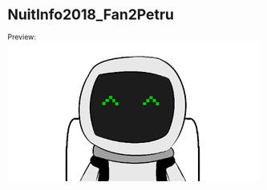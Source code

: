 # NuitInfo2018_Fan2Petru

Preview: 
![alt text](https://github.com/joris-neble/NuitInfo2018_Fan2Petru/blob/master/img/PANY.png "PANY")